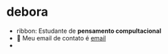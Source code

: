 # debora
- ribbon: Estudante de **pensamento compultacional** 
- :balloon: Meu email de contato é [email](debora.barros.moreira@escola.br.gov.pr) 
- 
